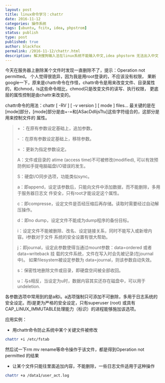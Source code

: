 ```yaml
---
layout: post
title: linux命令学习：chattr
date: 2016-11-12
categories: 操作系统
tags: [ubuntu, fcitx, idea, phpstrom]
status: publish
type: post
published: true
author: blackfox
permalink: /2016-11-12/chattr.html
description: 解决搜狗输入法在linux系统不能输入中文,idea phpstorm 无法出入中文
---
```


今天在服务器上删除某个文件时发现一直删除不了，提示：Operation not permitted。 个人觉得很诡异，因为我是用root登录的，不应该没有权限，
果断google一下，原来是chattr命令在作怪，chattr命令是用来改变文件、目录属性的，和chmod，ls这些命令相比，chmod只是改变文件的读写、执行权限，
更底层的属性控制是由chattr来改变的。

chattr命令的用法：chattr [ -RV ] [ -v version ] [ mode ] files...
最关键的是在[mode]部分，[mode]部分是由+-=和[ASacDdIijsTtu]这些字符组合的，这部分是用来控制文件的
属性。
<blockquote>
    <p>+ ：在原有参数设定基础上，追加参数。</p>
    <p>- ：在原有参数设定基础上，移除参数。</p>
    <p>= ：更新为指定参数设定。</p>
    <p>A：文件或目录的 atime (access time)不可被修改(modified), 可以有效预防例如手提电脑磁盘I/O错误的发生。</p>
    <p>S：硬盘I/O同步选项，功能类似sync。</p>
    <p>a：即append，设定该参数后，只能向文件中添加数据，而不能删除，多用于服务器日志文 件安全，只有root才能设定这个属性。</p>
    <p>c：即compresse，设定文件是否经压缩后再存储。读取时需要经过自动解压操作。</p>
    <p>d：即no dump，设定文件不能成为dump程序的备份目标。</p>
    <p>i：设定文件不能被删除、改名、设定链接关系，同时不能写入或新增内容。i参数对于文件 系统的安全设置有很大帮助。</p>
    <p>j：即journal，设定此参数使得当通过mount参数：data=ordered 或者 data=writeback 挂 载的文件系统，文件在写入时会先被记录(在journal中)。
    如果filesystem被设定参数为 data=journal，则该参数自动失效。</p>
    <p>s：保密性地删除文件或目录，即硬盘空间被全部收回。</p>
    <p>u：与s相反，当设定为u时，数据内容其实还存在磁盘中，可以用于undeletion.</p>
</blockquote>

各参数选项中常用到的是a和i。a选项强制只可添加不可删除，多用于日志系统的安全设定。而i是更为严格的安全设定，只有superuser (root) 或具有CAP_LINUX_IMMUTABLE处理能力（标识）的进程能够施加该选项。

应用实例：

+ 用chattr命令防止系统中某个关键文件被修改

```bash
chattr +i /etc/fstab
```

然后试一下rm mv rename等命令操作于该文件，都是得到Operation not permitted 的结果


+ 让某个文件只能往里面追加内容，不能删除，一些日志文件适用于这种操作

```bash
chattr +a /data1/user_act.log
```
